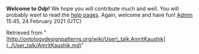__Welcome to _Odp_!__ We hope you will contribute much and well. 
You will probably want to read the [help pages](http://ontologydesignpatterns.org/wiki/Help:Contents "Help:Contents"). Again, welcome and have fun! [Admin](../User/ValentinaPresutti.md "User:ValentinaPresutti") 15:45, 24 February 2021 (UTC)





Retrieved from "[http://ontologydesignpatterns.org/wiki/User\_talk:AmritKaushik](../User_talk/AmritKaushik.md)"